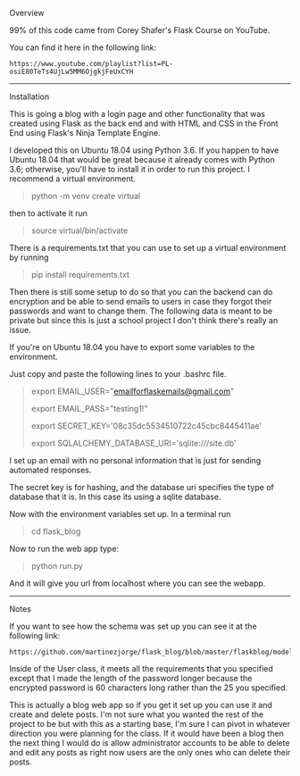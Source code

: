 Overview

99% of this code came from Corey Shafer's Flask Course on YouTube.

You can find it here in the following link:
    
    https://www.youtube.com/playlist?list=PL-osiE80TeTs4UjLw5MM6OjgkjFeUxCYH

******************************************************************************************************

Installation

This is going a blog with a login page and other functionality that was created using Flask as the 
back end and with HTML and CSS in the Front End using Flask's Ninja Template Engine.

I developed this on Ubuntu 18.04 using Python 3.6. If you happen to have Ubuntu 18.04 that would
be great because it already comes with Python 3.6; otherwise, you'll have to install it in order to
run this project. I recommend a virtual environment.

> python -m venv create virtual

then to activate it run

> source virtual/bin/activate

There is a requirements.txt that you can use to set up a virtual environment by running

> pip install requirements.txt


Then there is still some setup to do so that you can the backend can do encryption and be able to
send emails to users in case they forgot their passwords and want to change them. The following
data is meant to be private but since this is just a school project I don't think there's really 
an issue.

If you're on Ubuntu 18.04 you have to export some variables to the environment.

Just copy and paste the following lines to your .bashrc file. 


> export EMAIL_USER="emailforflaskemails@gmail.com"
>
> export EMAIL_PASS="testing1!"
>
> export SECRET_KEY='08c35dc5534510722c45cbc8445411ae'
>
> export SQLALCHEMY_DATABASE_URI='sqlite:///site.db'

I set up an email with no personal information that is just for sending automated responses.

The secret key is for hashing, and the database uri specifies the type of database that it
is. In this case its using a sqlite database.

Now with the environment variables set up. In a terminal run

> cd flask_blog

Now to run the web app type: 

> python run.py

And it will give you url from localhost where you can see the webapp.

******************************************************************************************************

Notes

If you want to see how the schema was set up you can see it at the following link:

    https://github.com/martinezjorge/flask_blog/blob/master/flaskblog/models.py
    
Inside of the User class, it meets all the requirements that you specified except that I made
the length of the password longer because the encrypted password is 60 characters long rather
than the 25 you specified.

This is actually  a blog web app so if you get it set up you can use it and create and delete posts.
I'm not sure what you wanted the rest of the project to be but with this as a starting base, I'm
sure I can pivot in whatever direction you were planning for the class. If it would have been a blog
then the next thing I would do is allow administrator accounts to be able to delete and edit
any posts as right now users are the only ones who can delete their posts.